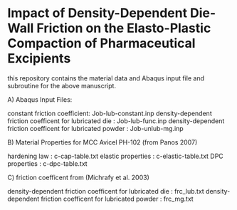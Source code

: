 # Impact of Density-Dependent Die-Wall Friction on the Elasto-Plastic Compaction of Pharmaceutical Excipients
this repository contains the material data and Abaqus input file and subroutine for the above manuscript.

A) Abaqus Input Files:

constant friction coefficient: Job-lub-constant.inp
density-dependent friction coefficent for lubricated die : Job-lub-func.inp
density-dependent friction coefficent for lubricated powder : Job-unlub-mg.inp

B) Material Properties for MCC Avicel PH-102 (from Panos 2007)

hardening law : c-cap-table.txt
elastic properties : c-elastic-table.txt
DPC properties : c-dpc-table.txt

C) friction coefficent from (Michrafy et al. 2003)

density-dependent friction coefficent for lubricated die : frc_lub.txt
density-dependent friction coefficent for lubricated powder : frc_mg.txt
   
